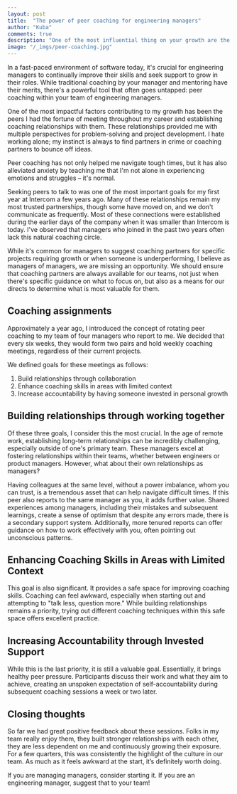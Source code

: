 ```yaml
---
layout: post
title:  "The power of peer coaching for engineering managers"
author: "Kuba"
comments: true
description: "One of the most influential thing on your growth are the peers you work with. They provide you new perspectives, play devil advocate or brainstorm new ideas. Find them as engineering manager."
image: "/_imgs/peer-coaching.jpg"
---
```

In a fast-paced environment of software today, it's crucial for engineering managers to continually improve their skills and seek support to grow in their roles. While traditional coaching by your manager and mentoring have their merits, there's a powerful tool that often goes untapped: peer coaching within your team of engineering managers.

One of the most impactful factors contributing to my growth has been the peers I had the fortune of meeting throughout my career and establishing coaching relationships with them. These relationships provided me with multiple perspectives for problem-solving and project development. I hate working alone; my instinct is always to find partners in crime or coaching partners to bounce off ideas.

Peer coaching has not only helped me navigate tough times, but it has also alleviated anxiety by teaching me that I'm not alone in experiencing emotions and struggles – it's normal.

Seeking peers to talk to was one of the most important goals for my first year at Intercom a few years ago. Many of these relationships remain my most trusted partnerships, though some have moved on, and we don't communicate as frequently. Most of these connections were established during the earlier days of the company when it was smaller than Intercom is today. I've observed that managers who joined in the past two years often lack this natural coaching circle.

While it's common for managers to suggest coaching partners for specific projects requiring growth or when someone is underperforming, I believe as managers of managers, we are missing an opportunity. We should ensure that coaching partners are always available for our teams, not just when there's specific guidance on what to focus on, but also as a means for our directs to determine what is most valuable for them.

## Coaching assignments
Approximately a year ago, I introduced the concept of rotating peer coaching to my team of four managers who report to me. We decided that every six weeks, they would form two pairs and hold weekly coaching meetings, regardless of their current projects.

We defined goals for these meetings as follows:
1. Build relationships through collaboration
2. Enhance coaching skills in areas with limited context
3. Increase accountability by having someone invested in personal growth

## Building relationships through working together
Of these three goals, I consider this the most crucial. In the age of remote work, establishing long-term relationships can be incredibly challenging, especially outside of one's primary team. These managers excel at fostering relationships within their teams, whether between engineers or product managers. However, what about their own relationships as managers?

Having colleagues at the same level, without a power imbalance, whom you can trust, is a tremendous asset that can help navigate difficult times. If this peer also reports to the same manager as you, it adds further value. Shared experiences among managers, including their mistakes and subsequent learnings, create a sense of optimism that despite any errors made, there is a secondary support system. Additionally, more tenured reports can offer guidance on how to work effectively with you, often pointing out unconscious patterns.

## Enhancing Coaching Skills in Areas with Limited Context
This goal is also significant. It provides a safe space for improving coaching skills. Coaching can feel awkward, especially when starting out and attempting to "talk less, question more." While building relationships remains a priority, trying out different coaching techniques within this safe space offers excellent practice.

## Increasing Accountability through Invested Support
While this is the last priority, it is still a valuable goal. Essentially, it brings healthy peer pressure. Participants discuss their work and what they aim to achieve, creating an unspoken expectation of self-accountability during subsequent coaching sessions a week or two later.

## Closing thoughts
So far we had great positive feedback about these sessions. Folks in my team really enjoy them, they built stronger relationships with each other, they are less dependent on me and continuously growing their exposure. For a few quarters, this was consistently the highlight of the culture in our team. As much as it feels awkward at the start, it’s definitely worth doing.

If you are managing managers, consider starting it. If you are an engineering manager, suggest that to your team!
